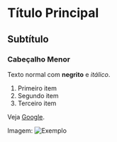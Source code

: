# Título Principal
## Subtítulo
### Cabeçalho Menor

Texto normal com **negrito** e *itálico*.

1. Primeiro item
2. Segundo item
3. Terceiro item

Veja [Google](https://www.google.com).

Imagem: <img src="https://via.placeholder.com/150" alt="Exemplo"/>